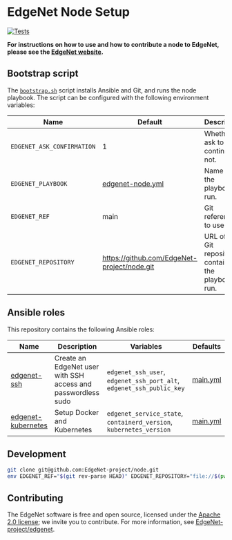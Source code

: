 # EdgeNet Node Setup

[![Tests](https://github.com/EdgeNet-project/node/actions/workflows/tests.yml/badge.svg)](https://github.com/EdgeNet-project/node/actions/workflows/tests.yml)

**For instructions on how to use and how to contribute a node to EdgeNet, please see the [EdgeNet website](https://edgenet-project.github.io/).**

## Bootstrap script

The [`bootstrap.sh`](/bootstrap.sh) script installs Ansible and Git, and runs the node playbook.
The script can be configured with the following environment variables:

Name | Default | Description
-----|---------|------------
`EDGENET_ASK_CONFIRMATION` | 1 | Whether to ask to continue or not.
`EDGENET_PLAYBOOK` | [edgenet-node.yml](edgenet-node.yml) | Name of the playbook to run.
`EDGENET_REF` | main | Git reference to use.
`EDGENET_REPOSITORY` |  https://github.com/EdgeNet-project/node.git | URL of the Git repository containing the playbook to run.

## Ansible roles

This repository contains the following Ansible roles:

Name | Description | Variables | Defaults
-----|-------------|-----------|---------
[edgenet-ssh](/roles/edgenet-ssh) | Create an EdgeNet user with SSH access and passwordless sudo | `edgenet_ssh_user`, `edgenet_ssh_port_alt`, `edgenet_ssh_public_key` | [main.yml](/roles/edgenet.ssh/defaults/main.yml)
[edgenet-kubernetes](/roles/edgenet-kubernetes) | Setup Docker and Kubernetes | `edgenet_service_state`, `containerd_version`, `kubernetes_version` | [main.yml](/roles/edgenet-kubernetes/defaults/main.yml)

## Development

```bash
git clone git@github.com:EdgeNet-project/node.git
env EDGENET_REF="$(git rev-parse HEAD)" EDGENET_REPOSITORY="file://$(pwd)" ./bootstrap.sh
```

## Contributing

The EdgeNet software is free and open source, licensed under the [Apache 2.0 license](https://www.apache.org/licenses/LICENSE-2.0); we invite you to contribute.
For more information, see [EdgeNet-project/edgenet](https://github.com/EdgeNet-project/edgenet#contributing).

